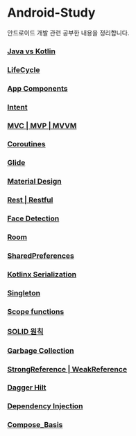 # Android-Study
안드로이드 개발 관련 공부한 내용을 정리합니다.

### [Java vs Kotlin](https://github.com/Lsh15/Android-Study/blob/main/Week1/Java%20vs%20Kotlin.md)

### [LifeCycle](https://github.com/Lsh15/Android-Study/blob/main/Week1/LifeCycle.md)

### [App Components](https://github.com/Lsh15/Android-Study/blob/main/Week2/App%20Components.md)

### [Intent](https://github.com/Lsh15/Android-Study/blob/main/Week3/Intent.md)

### [MVC | MVP | MVVM](https://github.com/Lsh15/Android-Study/blob/main/Week4/MVC%20%7C%20MVP%20%7C%20MVVM.md)

### [Coroutines](https://github.com/Lsh15/Android-Study/blob/main/Week5/Coroutines%EF%BB%BF.md)

### [Glide](https://github.com/Lsh15/Android-Study/blob/main/Week6/Glide.md)

### [Material Design](https://github.com/Lsh15/Android-Study/blob/main/Week6/Material%20Design.md)

### [Rest | Restful](https://github.com/Lsh15/Android-Study/blob/main/Week7/Rest%20%7C%20Restful.md)

### [Face Detection](https://github.com/Lsh15/Android-Study/blob/main/Week8/Face%20Detection.md)

### [Room](https://github.com/Lsh15/Android-Study/blob/main/Week9/Room.md)

### [SharedPreferences](https://github.com/Lsh15/Android-Study/blob/main/Week10/SharedPreferences.md)

### [Kotlinx Serialization](https://github.com/Lsh15/Android-Study/blob/main/Week11/Kotlinx%20Serialization.md)

### [Singleton](https://github.com/Lsh15/Android-Study/blob/main/Week11/Singleton.md)

### [Scope functions](https://github.com/Lsh15/Android-Study/blob/main/Week12/Scope%20functions.md)

### [SOLID 원칙](https://github.com/Lsh15/Android-Study/blob/main/Week13/SOLID%EC%9B%90%EC%B9%99.md)

### [Garbage Collection](https://github.com/Lsh15/Android-Study/blob/main/Week14/Garbage%20Collection.md)

### [StrongReference | WeakReference](https://github.com/Lsh15/Android-Study/blob/main/Week14/StrongReference%20%7C%20WeakReference.md)

### [Dagger Hilt](https://github.com/Lsh15/Android-Study/blob/main/Week15/Dagger%20Hilt.md)

### [Dependency Injection](https://github.com/Lsh15/Android-Study/blob/main/Week15/Dependency%20Injection.md)

### [Compose_Basis](https://github.com/Lsh15/Android-Study/blob/main/Week16/Compose_Basis.md)




